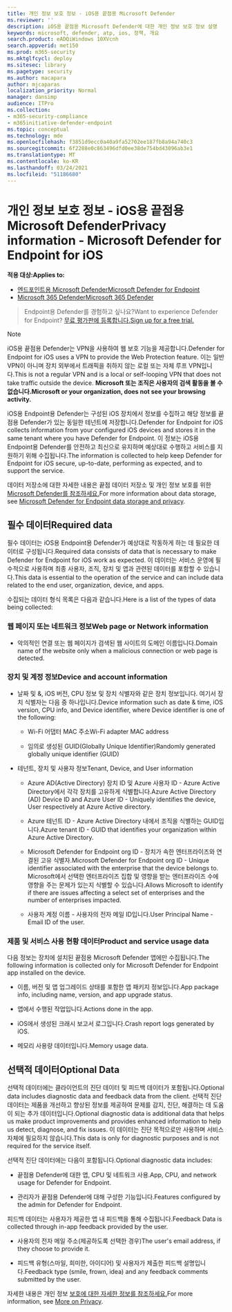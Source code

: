 ```yaml
---
title: 개인 정보 보호 정보 - iOS용 끝점용 Microsoft Defender
ms.reviewer: ''
description: iOS용 끝점용 Microsoft Defender에 대한 개인 정보 보호 정보 설명
keywords: microsoft, defender, atp, ios, 정책, 개요
search.product: eADQiWindows 10XVcnh
search.appverid: met150
ms.prod: m365-security
ms.mktglfcycl: deploy
ms.sitesec: library
ms.pagetype: security
ms.author: macapara
author: mjcaparas
localization_priority: Normal
manager: dansimp
audience: ITPro
ms.collection:
- m365-security-compliance
- m365initiative-defender-endpoint
ms.topic: conceptual
ms.technology: mde
ms.openlocfilehash: f3851d9ecc0a40a9fa52702ee187fb8a94a740c3
ms.sourcegitcommit: 6f2288e0c863496dfd0ee38de754bd43096ab3e1
ms.translationtype: MT
ms.contentlocale: ko-KR
ms.lasthandoff: 03/24/2021
ms.locfileid: "51186680"
---
```

# <a name="privacy-information---microsoft-defender-for-endpoint-for-ios"></a><span data-ttu-id="8d034-104">개인 정보 보호 정보 - iOS용 끝점용 Microsoft Defender</span><span class="sxs-lookup"><span data-stu-id="8d034-104">Privacy information - Microsoft Defender for Endpoint for iOS</span></span>

<span data-ttu-id="8d034-105">**적용 대상:**</span><span class="sxs-lookup"><span data-stu-id="8d034-105">**Applies to:**</span></span>
- [<span data-ttu-id="8d034-106">엔드포인트용 Microsoft Defender</span><span class="sxs-lookup"><span data-stu-id="8d034-106">Microsoft Defender for Endpoint</span></span>](https://go.microsoft.com/fwlink/p/?linkid=2154037)
- [<span data-ttu-id="8d034-107">Microsoft 365 Defender</span><span class="sxs-lookup"><span data-stu-id="8d034-107">Microsoft 365 Defender</span></span>](https://go.microsoft.com/fwlink/?linkid=2118804)

> <span data-ttu-id="8d034-108">Endpoint용 Defender를 경험하고 싶나요?</span><span class="sxs-lookup"><span data-stu-id="8d034-108">Want to experience Defender for Endpoint?</span></span> [<span data-ttu-id="8d034-109">무료 평가판에 등록합니다.</span><span class="sxs-lookup"><span data-stu-id="8d034-109">Sign up for a free trial.</span></span>](https://www.microsoft.com/microsoft-365/windows/microsoft-defender-atp?ocid=docs-wdatp-investigateip-abovefoldlink)

> [!NOTE]
> <span data-ttu-id="8d034-110">iOS용 끝점용 Defender는 VPN을 사용하여 웹 보호 기능을 제공합니다.</span><span class="sxs-lookup"><span data-stu-id="8d034-110">Defender for Endpoint for iOS uses a VPN to provide the Web Protection feature.</span></span> <span data-ttu-id="8d034-111">이는 일반 VPN이 아니며 장치 외부에서 트래픽을 취하지 않는 로컬 또는 자체 루프 VPN입니다.</span><span class="sxs-lookup"><span data-stu-id="8d034-111">This is not a regular VPN and is a local or self-looping VPN that does not take traffic outside the device.</span></span> <span data-ttu-id="8d034-112">**Microsoft 또는 조직은 사용자의 검색 활동을 볼 수 없습니다.**</span><span class="sxs-lookup"><span data-stu-id="8d034-112">**Microsoft or your organization, does not see your browsing activity.**</span></span>

<span data-ttu-id="8d034-113">iOS용 Endpoint용 Defender는 구성된 iOS 장치에서 정보를 수집하고 해당 정보를 끝점용 Defender가 있는 동일한 테넌트에 저장합니다.</span><span class="sxs-lookup"><span data-stu-id="8d034-113">Defender for Endpoint for iOS collects information from your configured iOS devices and stores it in the same tenant where you have Defender for Endpoint.</span></span> <span data-ttu-id="8d034-114">이 정보는 iOS용 Endpoint용 Defender를 안전하고 최신으로 유지하며 예상대로 수행하고 서비스를 지원하기 위해 수집됩니다.</span><span class="sxs-lookup"><span data-stu-id="8d034-114">The information is collected to help keep Defender for Endpoint for iOS secure, up-to-date, performing as expected, and to support the service.</span></span>

<span data-ttu-id="8d034-115">데이터 저장소에 대한 자세한 내용은 끝점 데이터 저장소 및 개인 정보 보호를 위한 [Microsoft Defender를 참조하세요.](data-storage-privacy.md)</span><span class="sxs-lookup"><span data-stu-id="8d034-115">For more information about data storage, see [Microsoft Defender for Endpoint data storage and privacy](data-storage-privacy.md).</span></span>

## <a name="required-data"></a><span data-ttu-id="8d034-116">필수 데이터</span><span class="sxs-lookup"><span data-stu-id="8d034-116">Required data</span></span> 

<span data-ttu-id="8d034-117">필수 데이터는 iOS용 Endpoint용 Defender가 예상대로 작동하게 하는 데 필요한 데이터로 구성됩니다.</span><span class="sxs-lookup"><span data-stu-id="8d034-117">Required data consists of data that is necessary to make Defender for Endpoint for iOS work as expected.</span></span> <span data-ttu-id="8d034-118">이 데이터는 서비스 운영에 필수적으로 사용하며 최종 사용자, 조직, 장치 및 앱과 관련된 데이터를 포함할 수 있습니다.</span><span class="sxs-lookup"><span data-stu-id="8d034-118">This data is essential to the operation of the service and can include data related to the end user, organization, device, and apps.</span></span> 

<span data-ttu-id="8d034-119">수집되는 데이터 형식 목록은 다음과 같습니다.</span><span class="sxs-lookup"><span data-stu-id="8d034-119">Here is a list of the types of data being collected:</span></span> 

### <a name="web-page-or-network-information"></a><span data-ttu-id="8d034-120">웹 페이지 또는 네트워크 정보</span><span class="sxs-lookup"><span data-stu-id="8d034-120">Web page or Network information</span></span> 

- <span data-ttu-id="8d034-121">악의적인 연결 또는 웹 페이지가 검색된 웹 사이트의 도메인 이름입니다.</span><span class="sxs-lookup"><span data-stu-id="8d034-121">Domain name of the website only when a malicious connection or web page is detected.</span></span> 

### <a name="device-and-account-information"></a><span data-ttu-id="8d034-122">장치 및 계정 정보</span><span class="sxs-lookup"><span data-stu-id="8d034-122">Device and account information</span></span> 

- <span data-ttu-id="8d034-123">날짜 및 &, iOS 버전, CPU 정보 및 장치 식별자와 같은 장치 정보입니다. 여기서 장치 식별자는 다음 중 하나입니다.</span><span class="sxs-lookup"><span data-stu-id="8d034-123">Device information such as date & time, iOS version, CPU info, and Device identifier, where Device identifier is one of the following:</span></span> 

    - <span data-ttu-id="8d034-124">Wi-Fi 어댑터 MAC 주소</span><span class="sxs-lookup"><span data-stu-id="8d034-124">Wi-Fi adapter MAC address</span></span> 

    - <span data-ttu-id="8d034-125">임의로 생성된 GUID(Globally Unique Identifier)</span><span class="sxs-lookup"><span data-stu-id="8d034-125">Randomly generated globally unique identifier (GUID)</span></span> 

- <span data-ttu-id="8d034-126">테넌트, 장치 및 사용자 정보</span><span class="sxs-lookup"><span data-stu-id="8d034-126">Tenant, Device, and User information</span></span> 

    - <span data-ttu-id="8d034-127">Azure AD(Active Directory) 장치 ID 및 Azure 사용자 ID - Azure Active Directory에서 각각 장치를 고유하게 식별합니다.</span><span class="sxs-lookup"><span data-stu-id="8d034-127">Azure Active Directory (AD) Device ID and Azure User ID - Uniquely identifies the device, User respectively at Azure Active directory.</span></span> 

    - <span data-ttu-id="8d034-128">Azure 테넌트 ID - Azure Active Directory 내에서 조직을 식별하는 GUID입니다.</span><span class="sxs-lookup"><span data-stu-id="8d034-128">Azure tenant ID - GUID that identifies your organization within Azure Active Directory.</span></span> 

    - <span data-ttu-id="8d034-129">Microsoft Defender for Endpoint org ID - 장치가 속한 엔터프라이즈와 연결된 고유 식별자.</span><span class="sxs-lookup"><span data-stu-id="8d034-129">Microsoft Defender for Endpoint org ID - Unique identifier associated with the enterprise that the device belongs to.</span></span> <span data-ttu-id="8d034-130">Microsoft에서 선택한 엔터프라이즈 집합 및 영향을 받는 엔터프라이즈 수에 영향을 주는 문제가 있는지 식별할 수 있습니다.</span><span class="sxs-lookup"><span data-stu-id="8d034-130">Allows Microsoft to identify if there are issues affecting a select set of enterprises and the number of enterprises impacted.</span></span> 

    - <span data-ttu-id="8d034-131">사용자 계정 이름 - 사용자의 전자 메일 ID입니다.</span><span class="sxs-lookup"><span data-stu-id="8d034-131">User Principal Name - Email ID of the user.</span></span> 

### <a name="product-and-service-usage-data"></a><span data-ttu-id="8d034-132">제품 및 서비스 사용 현황 데이터</span><span class="sxs-lookup"><span data-stu-id="8d034-132">Product and service usage data</span></span> 

<span data-ttu-id="8d034-133">다음 정보는 장치에 설치된 끝점용 Microsoft Defender 앱에만 수집됩니다.</span><span class="sxs-lookup"><span data-stu-id="8d034-133">The following information is collected only for Microsoft Defender for Endpoint app installed on the device.</span></span> 

- <span data-ttu-id="8d034-134">이름, 버전 및 앱 업그레이드 상태를 포함한 앱 패키지 정보입니다.</span><span class="sxs-lookup"><span data-stu-id="8d034-134">App package info, including name, version, and app upgrade status.</span></span> 

- <span data-ttu-id="8d034-135">앱에서 수행된 작업입니다.</span><span class="sxs-lookup"><span data-stu-id="8d034-135">Actions done in the app.</span></span> 

- <span data-ttu-id="8d034-136">iOS에서 생성된 크래시 보고서 로그입니다.</span><span class="sxs-lookup"><span data-stu-id="8d034-136">Crash report logs generated by iOS.</span></span> 

- <span data-ttu-id="8d034-137">메모리 사용량 데이터입니다.</span><span class="sxs-lookup"><span data-stu-id="8d034-137">Memory usage data.</span></span> 

## <a name="optional-data"></a><span data-ttu-id="8d034-138">선택적 데이터</span><span class="sxs-lookup"><span data-stu-id="8d034-138">Optional Data</span></span> 

<span data-ttu-id="8d034-139">선택적 데이터에는 클라이언트의 진단 데이터 및 피드백 데이터가 포함됩니다.</span><span class="sxs-lookup"><span data-stu-id="8d034-139">Optional data includes diagnostic data and feedback data from the client.</span></span> <span data-ttu-id="8d034-140">선택적 진단 데이터는 제품을 개선하고 향상된 정보를 제공하여 문제를 감지, 진단, 해결하는 데 도움이 되는 추가 데이터입니다.</span><span class="sxs-lookup"><span data-stu-id="8d034-140">Optional diagnostic data is additional data that helps us make product improvements and provides enhanced information to help us detect, diagnose, and fix issues.</span></span> <span data-ttu-id="8d034-141">이 데이터는 진단 목적으로만 사용하며 서비스 자체에 필요하지 않습니다.</span><span class="sxs-lookup"><span data-stu-id="8d034-141">This data is only for diagnostic purposes and is not required for the service itself.</span></span> 

<span data-ttu-id="8d034-142">선택적 진단 데이터에는 다음이 포함됩니다.</span><span class="sxs-lookup"><span data-stu-id="8d034-142">Optional diagnostic data includes:</span></span> 

- <span data-ttu-id="8d034-143">끝점용 Defender에 대한 앱, CPU 및 네트워크 사용.</span><span class="sxs-lookup"><span data-stu-id="8d034-143">App, CPU, and network usage for Defender for Endpoint.</span></span> 

- <span data-ttu-id="8d034-144">관리자가 끝점용 Defender에 대해 구성한 기능입니다.</span><span class="sxs-lookup"><span data-stu-id="8d034-144">Features configured by the admin for Defender for Endpoint.</span></span> 

<span data-ttu-id="8d034-145">피드백 데이터는 사용자가 제공한 앱 내 피드백을 통해 수집됩니다.</span><span class="sxs-lookup"><span data-stu-id="8d034-145">Feedback Data is collected through in-app feedback provided by the user.</span></span> 

- <span data-ttu-id="8d034-146">사용자의 전자 메일 주소(제공하도록 선택한 경우)</span><span class="sxs-lookup"><span data-stu-id="8d034-146">The user's email address, if they choose to provide it.</span></span>

- <span data-ttu-id="8d034-147">피드백 유형(스마일, 희미한, 아이디어) 및 사용자가 제출한 피드백 설명입니다.</span><span class="sxs-lookup"><span data-stu-id="8d034-147">Feedback type (smile, frown, idea) and any feedback comments submitted by the user.</span></span> 

<span data-ttu-id="8d034-148">자세한 내용은 개인 정보 [보호에 대한 자세한 정보를 참조하세요.](https://aka.ms/mdatpiosprivacystatement)</span><span class="sxs-lookup"><span data-stu-id="8d034-148">For more information, see [More on Privacy](https://aka.ms/mdatpiosprivacystatement).</span></span>


